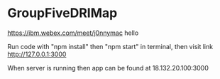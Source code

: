 # GroupFiveDRIMap
https://ibm.webex.com/meet/j0nnymac
hello

Run code with "npm install" then "npm start" in terminal, then visit link http://127.0.0.1:3000

When server is running then app can be found at 18.132.20.100:3000
